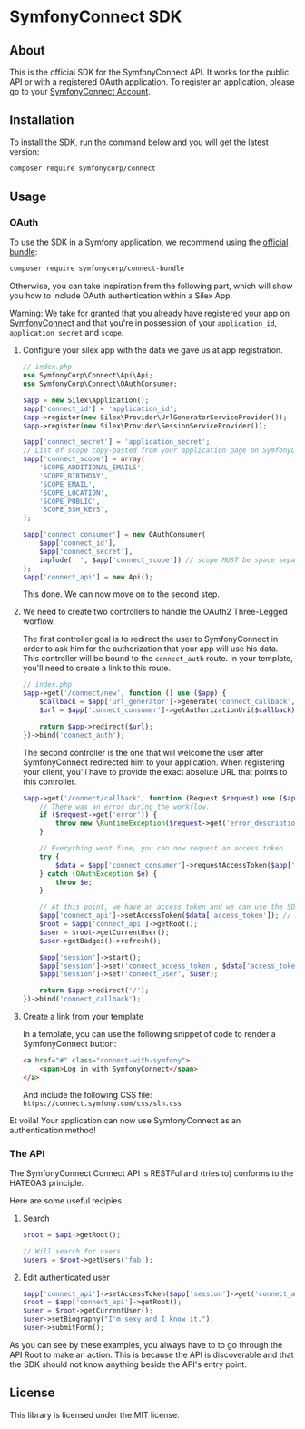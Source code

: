 # SymfonyConnect SDK

## About

This is the official SDK for the SymfonyConnect API. It works for the public
API or with a registered OAuth application. To register an application, please
go to your [SymfonyConnect Account](https://connect.symfony.com).

## Installation

To install the SDK, run the command below and you will get the latest version:

```bash
composer require symfonycorp/connect
```

## Usage

### OAuth

To use the SDK in a Symfony application, we recommend using the
[official bundle](https://github.com/symfonycorp/connect-bundle):

```bash
composer require symfonycorp/connect-bundle
```

Otherwise, you can take inspiration from the following part, which will
show you how to include OAuth authentication within a Silex App.

Warning: We take for granted that you already have registered your app on
[SymfonyConnect](https://connect.symfony.com) and that you're in
possession of your `application_id`, `application_secret` and `scope`.

1. Configure your silex app with the data we gave us at app registration.

    ```php
    // index.php
    use SymfonyCorp\Connect\Api\Api;
    use SymfonyCorp\Connect\OAuthConsumer;
    
    $app = new Silex\Application();
    $app['connect_id'] = 'application_id';
    $app->register(new Silex\Provider\UrlGeneratorServiceProvider());
    $app->register(new Silex\Provider\SessionServiceProvider());
    
    $app['connect_secret'] = 'application_secret';
    // List of scope copy-pasted from your application page on SymfonyConnect
    $app['connect_scope'] = array(
        'SCOPE_ADDITIONAL_EMAILS',
        'SCOPE_BIRTHDAY',
        'SCOPE_EMAIL',
        'SCOPE_LOCATION',
        'SCOPE_PUBLIC',
        'SCOPE_SSH_KEYS',
    );
    
    $app['connect_consumer'] = new OAuthConsumer(
        $app['connect_id'],
        $app['connect_secret'],
        implode(' ', $app['connect_scope']) // scope MUST be space separated
    );
    $app['connect_api'] = new Api();
    ```

    This done. We can now move on to the second step.

2. We need to create two controllers to handle the OAuth2 Three-Legged worflow.

   The first controller goal is to redirect the user to SymfonyConnect in
   order to ask him for the authorization that your app will use his data. This
   controller will be bound to the `connect_auth` route. In your template,
   you'll need to create a link to this route.

    ```php
    // index.php
    $app->get('/connect/new', function () use ($app) {
        $callback = $app['url_generator']->generate('connect_callback', array(), true);
        $url = $app['connect_consumer']->getAuthorizationUri($callback);

        return $app->redirect($url);
    })->bind('connect_auth');
    ```

    The second controller is the one that will welcome the user after
    SymfonyConnect redirected him to your application. When registering your
    client, you'll have to provide the exact absolute URL that points to this
    controller.

    ```php
    $app->get('/connect/callback', function (Request $request) use ($app) {
        // There was an error during the workflow.
        if ($request->get('error')) {
            throw new \RuntimeException($request->get('error_description'));
        }

        // Everything went fine, you can now request an access token.
        try {
            $data = $app['connect_consumer']->requestAccessToken($app['url_generator']->generate('connect_callback', array(), true), $request->get('code'));
        } catch (OAuthException $e) {
            throw $e;
        }

        // At this point, we have an access token and we can use the SDK to request the API
        $app['connect_api']->setAccessToken($data['access_token']); // All further request will be done with this access token
        $root = $app['connect_api']->getRoot();
        $user = $root->getCurrentUser();
        $user->getBadges()->refresh();

        $app['session']->start();
        $app['session']->set('connect_access_token', $data['access_token']);
        $app['session']->set('connect_user', $user);

        return $app->redirect('/');
    })->bind('connect_callback');
    ```

3. Create a link from your template

   In a template, you can use the following snippet of code to render a
   SymfonyConnect button:

    ```html
    <a href="#" class="connect-with-symfony">
        <span>Log in with SymfonyConnect</span>
    </a>
    ```

   And include the following CSS file: `https://connect.symfony.com/css/sln.css`

Et voilà! Your application can now use SymfonyConnect as an authentication
method!

### The API

The SymfonyConnect Connect API is RESTFul and (tries to) conforms to the HATEOAS
principle.

Here are some useful recipies.

1. Search

    ```php
    $root = $api->getRoot();

    // Will search for users
    $users = $root->getUsers('fab');
    ```

2. Edit authenticated user

    ```php
    $app['connect_api']->setAccessToken($app['session']->get('connect_access_token'));
    $root = $app['connect_api']->getRoot();
    $user = $root->getCurrentUser();
    $user->setBiography("I'm sexy and I know it.");
    $user->submitForm();
    ```

As you can see by these examples, you always have to to go through the API Root
to make an action. This is because the API is discoverable and that the SDK
should not know anything beside the API's entry point.

## License

This library is licensed under the MIT license.
